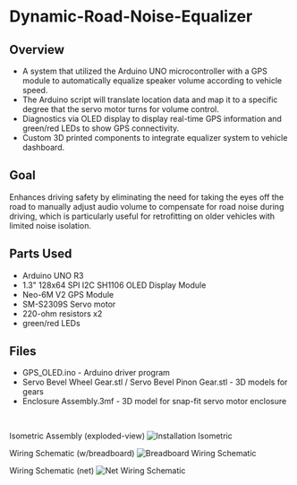 # Dynamic-Road-Noise-Equalizer

## Overview
* A system that utilized the Arduino UNO microcontroller with a GPS module to automatically equalize speaker volume according to vehicle speed. 
* The Arduino script will translate location data and map it to a specific degree that the servo motor turns for volume control. 
* Diagnostics via OLED display to display real-time GPS information and green/red LEDs to show GPS connectivity. 
* Custom 3D printed components to integrate equalizer system to vehicle dashboard.

## Goal
Enhances driving safety by eliminating the need for taking the eyes off the road to manually adjust audio volume to compensate for road noise during driving, which is particularly useful for retrofitting on older vehicles with limited noise isolation. 

## Parts Used
* Arduino UNO R3
* 1.3" 128x64 SPI I2C SH1106 OLED Display Module
* Neo-6M V2 GPS Module
* SM-S2309S Servo motor
* 220-ohm resistors x2
* green/red LEDs

## Files
* GPS_OLED.ino - Arduino driver program
* Servo Bevel Wheel Gear.stl / Servo Bevel Pinon Gear.stl - 3D models for gears
* Enclosure Assembly.3mf - 3D model for snap-fit servo motor enclosure

<br>

Isometric Assembly (exploded-view)
![Installation Isometric](https://github.com/anson-poon/Dynamic-Road-Noise-Equalizer/assets/75619539/ad5bdb2a-4c47-4796-9582-ef9677e20962)

Wiring Schematic (w/breadboard)
![Breadboard Wiring Schematic](https://github.com/anson-poon/Dynamic-Road-Noise-Equalizer/assets/75619539/46167d5c-4750-48a5-a66e-4267710476cf)

Wiring Schematic (net)
![Net Wiring Schematic](https://github.com/anson-poon/Dynamic-Road-Noise-Equalizer/assets/75619539/4cc4920d-4ce5-4468-8241-81d79541acd3)

